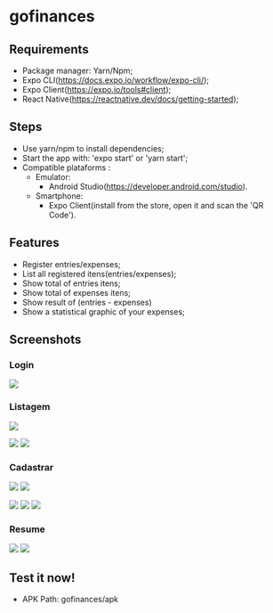 # gofinances

## Requirements

- Package manager: Yarn/Npm;
- Expo CLI(https://docs.expo.io/workflow/expo-cli/);
- Expo Client(https://expo.io/tools#client);
- React Native(https://reactnative.dev/docs/getting-started);

## Steps

- Use yarn/npm to install dependencies;
- Start the app with: 'expo start' or 'yarn start';
- Compatible plataforms :
  - Emulator:
    - Android Studio(https://developer.android.com/studio).
  - Smartphone:
    - Expo Client(install from the store, open it and scan the 'QR Code').

## Features

- Register entries/expenses;
- List all registered itens(entries/expenses);
- Show total of entries itens;
- Show total of expenses itens;
- Show result of (entries - expenses)
- Show a statistical graphic of your expenses;
## Screenshots

### Login

![](assets/login.png)

### Listagem

![](assets/mainIncomeCard.png)

![](assets/mainOutcomeCard.png)
![](assets/mainTotalCard.png)

### Cadastrar

![](assets/register.png)
![](assets/categoryList.png)

![](assets/category.png)
![](assets/registerOutcomeEx.png)
![](assets/registerIncomeEx.png)

### Resume

![](assets/resume.png)
![](assets/resumeCategory.png)

## Test it now!

- APK Path: gofinances/apk

